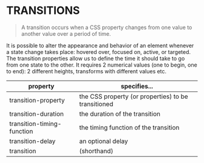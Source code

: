 
# TRANSITIONS

> A transition occurs when a CSS property changes from one value to another value over a period of time. 

It is possible to alter the appearance and behavior of an element whenever a state change takes place: hovered over, focused on, active, or targeted.
The transition properties allow us to define the time it should take to go from one state to the other. It requires 2 numerical values (one to begin, one to end): 2 different heights, transforms with different values etc.

| property                   | specifies...                                        |
|----------------------------|-----------------------------------------------------|
| transition-property        | the CSS property (or properties) to be transitioned |
| transition-duration        | the duration of the transition                      |
| transition-timing-function | the timing function of the transition               |
| transition-delay           | an optional delay                                   |
| transition                 | (shorthand)                                         |


